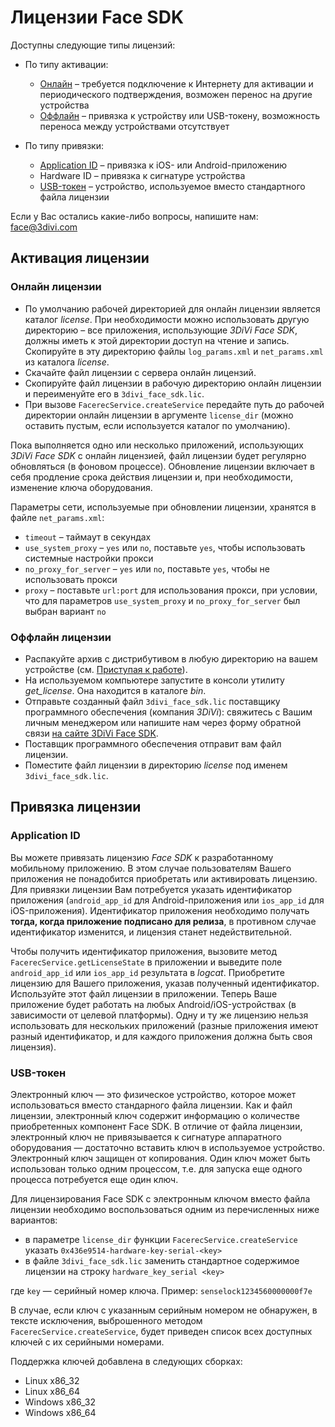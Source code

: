# Лицензии Face SDK

Доступны следующие типы лицензий: 

* По типу активации: 
    * [Онлайн](#онлайн-лицензии) – требуется подключение к Интернету для активации и периодического подтверждения, возможен перенос на другие устройства
    * [Оффлайн](#оффлайн-лицензии) – привязка к устройству или USB-токену, возможность переноса между устройствами отсутствует

* По типу привязки: 
    * [Application ID](#application-id) – привязка к iOS- или Android-приложению
    * Hardware ID – привязка к сигнатуре устройства
    * [USB-токен](#usb-токен) – устройство, используемое вместо стандартного файла лицензии

Если у Вас остались какие-либо вопросы, напишите нам: face@3divi.com

## Активация лицензии

### Онлайн лицензии

* По умолчанию рабочей директорией для онлайн лицензии является каталог *license*. При необходимости можно использовать другую директорию – все приложения, использующие *3DiVi Face SDK*, должны иметь к этой директории доступ на чтение и запись. Скопируйте в эту директорию файлы `log_params.xml` и `net_params.xml` из каталога *license*.
* Скачайте файл лицензии с сервера онлайн лицензий.
* Скопируйте файл лицензии в рабочую директорию онлайн лицензии и переименуйте его в `3divi_face_sdk.lic`.
* При вызове `FacerecService.createService` передайте путь до рабочей директории онлайн лицензии в аргументе `license_dir` (можно оставить пустым, если используется каталог по умолчанию).

Пока выполняется одно или несколько приложений, использующих *3DiVi Face SDK* с онлайн лицензией, файл лицензии будет регулярно обновляться (в фоновом процессе). Обновление лицензии включает в себя продление срока действия лицензии и, при необходимости, изменение ключа оборудования.

Параметры сети, используемые при обновлении лицензии, хранятся в файле `net_params.xml`:
* `timeout` – таймаут в секундах
* `use_system_proxy` – `yes` или `no`, поставьте `yes`, чтобы использовать системные настройки прокси
* `no_proxy_for_server` – `yes` или `no`, поставьте `yes`, чтобы не использовать прокси
* `proxy` – поставьте `url:port` для использования прокси, при условии, что для параметров `use_system_proxy` и `no_proxy_for_server` был выбран вариант `no`

### Оффлайн лицензии

* Распакуйте архив с дистрибутивом в любую директорию на вашем устройстве (см. [Приступая к работе](../README_ru.md#приступая-к-работе)).
* На используемом компьютере запустите в консоли утилиту *get_license*. Она находится в каталоге *bin*.
* Отправьте созданный файл `3divi_face_sdk.lic` поставщику программного обеспечения (компания *3DiVi*): свяжитесь с Вашим личным менеджером или напишите нам через форму обратной связи [на сайте 3DiVi Face SDK](https://face.3divi.com/ru/contact_us).
* Поставщик программного обеспечения отправит вам файл лицензии.
* Поместите файл лицензии в директорию *license* под именем `3divi_face_sdk.lic`.

## Привязка лицензии 

### Application ID

Вы можете привязать лицензию *Face SDK* к разработанному мобильному приложению. В этом случае пользователям Вашего приложения не понадобится приобретать или активировать лицензию. Для привязки лицензии Вам потребуется указать идентификатор приложения (`android_app_id` для Android-приложения или `ios_app_id` для iOS-приложения). Идентификатор приложения необходимо получать **тогда, когда приложение подписано для релиза**, в противном случае идентификатор изменится, и лицензия станет недействительной.

Чтобы получить идентификатор приложения, вызовите метод `FacerecService.getLicenseState` в приложении и выведите поле `android_app_id` или `ios_app_id` результата в *logcat*. Приобретите лицензию для Вашего приложения, указав полученный идентификатор. Используйте этот файл лицензии в приложении. Теперь Ваше приложение будет работать на любых Android/iOS-устройствах (в зависимости от целевой платформы). Одну и ту же лицензию нельзя использовать для нескольких приложений (разные приложения имеют разный идентификатор, и для каждого приложения должна быть своя лицензия).

### USB-токен 

Электронный ключ — это физическое устройство, которое может использоваться вместо стандарного файла лицензии. Как и файл лицензии, электронный ключ содержит информацию о количестве приобретенных компонент Face SDK. В отличие от файла лицензии, электронный ключ не привязывается к сигнатуре аппаратного оборудования — достаточно вставить ключ в используемое устройство. Электронный ключ защищен от копирования. Один ключ может быть использован только одним процессом, т.е. для запуска еще одного процесса потребуется еще один ключ.

Для лицензирования Face SDK с электронным ключом вместо файла лицензии необходимо воспользоваться одним из перечисленных ниже вариантов:
* в параметре `license_dir` функции `FacerecService.createService` указать `0x436e9514-hardware-key-serial-<key>`
* в файле `3divi_face_sdk.lic` заменить стандартное содержимое лицензии на строку `hardware_key_serial <key>`

где `key` — серийный номер ключа. Пример: `senselock1234560000000f7e`

В случае, если ключ с указанным серийным номером не обнаружен, в тексте исключения, выброшенного методом `FacerecService.createService`, будет приведен список всех доступных ключей с их серийными номерами.

Поддержка ключей добавлена в следующих сборках:
* Linux x86_32
* Linux x86_64
* Windows x86_32
* Windows x86_64
